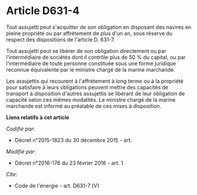 # Article D631-4

Tout assujetti peut s'acquitter de son obligation en disposant des navires en pleine propriété ou par affrètement de plus
d'un an, sous réserve du respect des dispositions de l'article D. 631-7. 

Tout assujetti peut se libérer de son obligation directement ou par l'intermédiaire de sociétés dont il contrôle plus de 50 %
du capital, ou par l'intermédiaire de toute personne constituée sous une forme juridique reconnue équivalente par le ministre
chargé de la marine marchande. 

Les assujettis qui recourent à l'affrètement à long terme ou à la propriété pour satisfaire à leurs obligations peuvent
mettre des capacités de transport à disposition d'autres assujettis se libérant de leur obligation de capacité selon ces
mêmes modalités. Le ministre chargé de la marine marchande est informé au préalable de ces mises à disposition.

**Liens relatifs à cet article**

_Codifié par_:

  - Décret n°2015-1823 du 30 décembre 2015 - art.

_Modifié par_:

  - Décret n°2016-176 du 23 février 2016 - art. 1

_Cite_:

  - Code de l'énergie - art. D631-7 (V)
